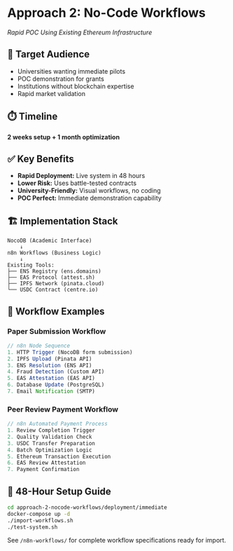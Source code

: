 # Approach 2: No-Code Workflows
*Rapid POC Using Existing Ethereum Infrastructure*

## 🎯 Target Audience
- Universities wanting immediate pilots
- POC demonstration for grants
- Institutions without blockchain expertise
- Rapid market validation

## ⏱️ Timeline
**2 weeks setup + 1 month optimization**

## ✅ Key Benefits
- **Rapid Deployment:** Live system in 48 hours
- **Lower Risk:** Uses battle-tested contracts
- **University-Friendly:** Visual workflows, no coding
- **POC Perfect:** Immediate demonstration capability

## 🏗️ Implementation Stack
```
NocoDB (Academic Interface)
    ↓
n8n Workflows (Business Logic)
    ↓
Existing Tools:
├── ENS Registry (ens.domains)
├── EAS Protocol (attest.sh)
├── IPFS Network (pinata.cloud)
└── USDC Contract (centre.io)
```

## 🔧 Workflow Examples

### Paper Submission Workflow
```javascript
// n8n Node Sequence
1. HTTP Trigger (NocoDB form submission)
2. IPFS Upload (Pinata API)
3. ENS Resolution (ENS API)
4. Fraud Detection (Custom API)
5. EAS Attestation (EAS API)
6. Database Update (PostgreSQL)
7. Email Notification (SMTP)
```

### Peer Review Payment Workflow
```javascript
// n8n Automated Payment Process
1. Review Completion Trigger
2. Quality Validation Check
3. USDC Transfer Preparation
4. Batch Optimization Logic
5. Ethereum Transaction Execution
6. EAS Review Attestation
7. Payment Confirmation
```

## 🚀 48-Hour Setup Guide
```bash
cd approach-2-nocode-workflows/deployment/immediate
docker-compose up -d
./import-workflows.sh
./test-system.sh
```

See `/n8n-workflows/` for complete workflow specifications ready for import.
